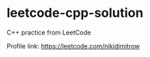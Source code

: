 # leetcode-cpp-solution

C++ practice from LeetCode

Profile link: https://leetcode.com/nikidimitrow
